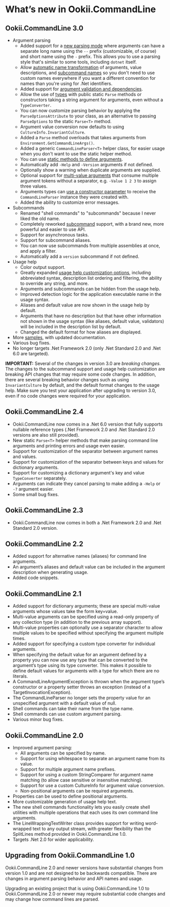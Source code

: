 # What’s new in Ookii.CommandLine

## Ookii.CommandLine 3.0

- Argument parsing
  - Added support for a [new parsing mode](Arguments.md#longshort-mode) where arguments can have a
    separate long name using the `--` prefix (customizable, of course) and short name using the `-`
    prefix. This allows you to use a parsing style that's similar to some tools, including `dotnet`
    itself.
  - Allow [automatic name transformation](DefiningArguments.md#name-transformation) of arguments,
    value descriptions, and [subcommand names](Subcommands.md#name-transformation) so you don't need
    to use custom names everywhere if you want a different convention for names than you're using
    for .Net identifiers.
  - Added support for [argument validation and dependencies](Validation.md).
  - Allow the use of [types](Arguments.md#argument-value-conversion) with public static `Parse`
    methods or constructors taking a string argument for arguments, even without a `TypeConverter`.
  - You can now customize parsing behavior by applying the `ParseOptionsAttribute` to your class, as
    an alternative to passing `ParseOptions` to the static `Parse<T>` method.
  - Argument value conversion now defaults to using `CultureInfo.InvariantCulture`.
  - Added a `Parse` method overloads that takes arguments from `Environment.GetCommandLineArgs()`.
  - Added a generic `CommandLineParser<T>` helper class, for easier usage when you don't want to use
    the static helper method.
  - You can use [static methods to define arguments](DefiningArguments.md#using-methods).
  - Automatically add `-Help` and `-Version` arguments if not defined.
  - Optionally show a warning when duplicate arguments are supplied.
  - Optional support for [multi-value arguments](Arguments.md#arguments-with-multiple-values) that
    consume multiple argument tokens without a separator, e.g. `-Value 1 2 3` to assign three
    values.
  - Arguments types can [use a constructor
    parameter](DefiningArguments.md#commandlineparser-injection) to receive the `CommandLineParser`
    instance they were created with.
  - Added the ability to customize error messages.
- Subcommands
  - Renamed "shell commands" to "subcommands" because I never liked the old name.
  - Completely reworked [subcommand](Subcommands.md) support, with a brand new, more powerful and
    easier to use API.
  - Support for asynchronous tasks.
  - Support for subcommand aliases.
  - You can now use subcommands from multiple assemblies at once, and apply a filter.
  - Automatically add a `version` subcommand if not defined.
- Usage help
  - Color output support.
  - Greatly expanded [usage help customization options](UsageHelp.md), including abbreviated syntax,
    description list ordering and filtering, the ability to override any string, and more.
  - Arguments and subcommands can be hidden from the usage help.
  - Improved detection logic for the application executable name in the usage syntax.
  - Aliases and default value are now shown in the usage help by default.
  - Arguments that have no description but that have other information not shown in the usage syntax
    (like aliases, default value, validators) will be included in the description list by default.
  - Changed the default format for how aliases are displayed.
- More [samples](../src/Samples), with updated documentation.
- Various bug fixes.
- No longer targets .Net Framework 2.0 (only .Net Standard 2.0 and .Net 6.0 are targeted).

**IMPORTANT:** Several of the changes in version 3.0 are *breaking changes*. The changes to the
subcommand support and usage help customization are breaking API changes that may require some code
changes. In addition, there are several breaking behavior changes such as using `InvariantCulture`
by default, and the default format changes to the usage help. Make sure you test your application
after upgrading to version 3.0, even if no code changes were required for your application.

## Ookii.CommandLine 2.4

- Ookii.CommandLine now comes in a .Net 6.0 version that fully supports nullable reference types
  (.Net Framework 2.0 and .Net Standard 2.0 versions are also still provided).
- New static `Parse<T>` helper methods that make parsing command line arguments and printing errors
  and usage even easier.
- Support for customization of the separator between argument names and values.
- Support for customization of the separator between keys and values for dictionary arguments.
- Support for customizing a dictionary argument's key and value `TypeConverter` separately.
- Arguments can indicate they cancel parsing to make adding a `-Help` or `-?` argument easier.
- Some small bug fixes.

## Ookii.CommandLine 2.3

- Ookii.CommandLine now comes in both a .Net Framework 2.0 and .Net Standard 2.0 version.

## Ookii.CommandLine 2.2

- Added support for alternative names (aliases) for command line arguments.
- An argument’s aliases and default value can be included in the argument description when
  generating usage.
- Added code snippets.

## Ookii.CommandLine 2.1

- Added support for dictionary arguments; these are special multi-value arguments whose values take
  the form key=value.
- Multi-value arguments can be specified using a read-only property of any collection type (in
  addition to the previous array support).
- Multi-value properties can optionally use a separator character to allow multiple values to be
  specified without specifying the argument multiple times.
- Added support for specifying a custom type converter for individual arguments.
- When specifying the default value for an argument defined by a property you can now use any type
  that can be converted to the argument’s type using its type converter. This makes it possible to
  define default values for arguments with a type for which there are no literals.
- A CommandLineArgumentException is thrown when the argument type’s constructor or a property setter
  throws an exception (instead of a TargetInvocationException).
- The CommandLineParser no longer sets the property value for an unspecified argument with a default
  value of null.
- Shell commands can take their name from the type name.
- Shell commands can use custom argument parsing.
- Various minor bug fixes.

## Ookii.CommandLine 2.0

- Improved argument parsing:
  - All arguments can be specified by name.
  - Support for using whitespace to separate an argument name from its value.
  - Support for multiple argument name prefixes.
  - Support for using a custom StringComparer for argument name matching (to allow case sensitive or
    insensitive matching).
  - Support for use a custom CultureInfo for argument value conversion.
  - Non-positional arguments can be required arguments.
- Properties can be used to define positional arguments.
- More customizable generation of usage help text.
- The new shell commands functionality lets you easily create shell utilities with multiple
  operations that each uses its own command line arguments.
- The LineWrappingTextWriter class provides support for writing word-wrapped text to any output
  stream, with greater flexibility than the SplitLines method provided in Ookii.CommandLine 1.0.
- Targets .Net 2.0 for wider applicability.

## Upgrading from Ookii.CommandLine 1.0

Ookii.CommandLine 2.0 and newer versions have substantial changes from version 1.0 and are not
designed to be backwards compatible. There are changes in argument parsing behavior and API names
and usage.

Upgrading an existing project that is using Ookii.CommandLine 1.0 to Ookii.CommandLine 2.0 or newer
may require substantial code changes and may change how command lines are parsed.
